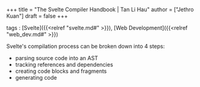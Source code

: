 +++
title = "The Svelte Compiler Handbook | Tan Li Hau"
author = ["Jethro Kuan"]
draft = false
+++

tags
: [Svelte]({{<relref "svelte.md#" >}}), [Web Development]({{<relref "web_dev.md#" >}})

Svelte's compilation process can be broken down into 4 steps:

-   parsing source code into an AST
-   tracking references and dependencies
-   creating code blocks and fragments
-   generating code